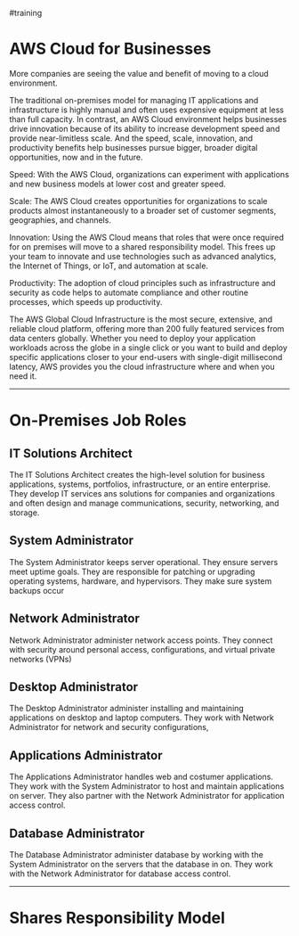 #training 

# AWS Cloud for Businesses

More companies are seeing the value and benefit of moving to a cloud environment. 

The traditional on-premises model for managing IT applications and infrastructure is highly manual and often uses expensive equipment at less than full capacity. In contrast, an AWS Cloud environment helps businesses drive innovation because of its ability to increase development speed and provide near-limitless scale. And the speed, scale, innovation, and productivity benefits help businesses pursue bigger, broader digital opportunities, now and in the future.

Speed: With the AWS Cloud, organizations can experiment with applications and new business models at lower cost and greater speed. 

Scale: The AWS Cloud creates opportunities for organizations to scale products almost instantaneously to a broader set of customer segments, geographies, and channels.     

Innovation: Using the AWS Cloud means that roles that were once required for on premises will move to a shared responsibility model. This frees up your team to innovate and use technologies such as advanced analytics, the Internet of Things, or IoT, and automation at scale.

Productivity: The adoption of cloud principles such as infrastructure and security as code helps to automate compliance and other routine processes, which speeds up productivity.  

The AWS Global Cloud Infrastructure is the most secure, extensive, and reliable cloud platform, offering more than 200 fully featured services from data centers globally. Whether you need to deploy your application workloads across the globe in a single click or you want to build and deploy specific applications closer to your end-users with single-digit millisecond latency, AWS provides you the cloud infrastructure where and when you need it.


---

# On-Premises Job Roles

## IT Solutions Architect 

The IT Solutions Architect creates the high-level solution for business applications, systems, portfolios, infrastructure, or an entire enterprise.
They develop IT services ans solutions for companies and organizations and often design and manage communications, security, networking, and storage.

## System Administrator

The System Administrator keeps server operational. They ensure servers meet uptime goals. They are responsible for patching or upgrading operating systems, hardware, and hypervisors. They make sure system backups occur

## Network Administrator

Network Administrator administer network access points. They connect with security around personal access, configurations, and virtual private networks (VPNs)

## Desktop Administrator

The Desktop Administrator administer installing and maintaining applications on desktop and laptop computers. They work with Network Administrator for network and security configurations,

## Applications Administrator 

The Applications Administrator handles web and costumer applications. They work with the System Administrator to host and maintain applications on server. They also partner with the Network Administrator for application access control.

## Database Administrator

The Database Administrator administer database by working with the System Administrator on the servers that the database in on. They work with the Network Administrator for database access control.


---

# Shares Responsibility Model

